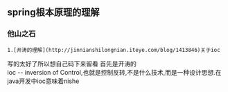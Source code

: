 ## spring根本原理的理解  

### 他山之石 
	1.[开涛的理解](http://jinnianshilongnian.iteye.com/blog/1413846)关于ioc






写的太好了所以想自己码下来留看 
首先是开涛的  
ioc -- inversion of Control,也就是控制反转,不是什么技术,而是一种设计思想.在java开发中ioc意味着nishe
